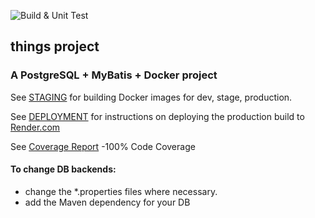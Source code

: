 ![Build & Unit Test](https://github.com/randycasburn/docs/actions/workflows/maven.yml/badge.svg)
## things project

### A PostgreSQL + MyBatis + Docker project

See [STAGING](./STAGING.MD) for building Docker images for dev, stage, production.

See [DEPLOYMENT](./DEPLOYMENT.MD) for instructions on deploying the production build to [Render.com](https://render.com)

See [Coverage Report](https://randycasburn.com/things/)  -100% Code Coverage
#### To change DB backends: 
- change the *.properties files where necessary.
- add the Maven dependency for your DB

